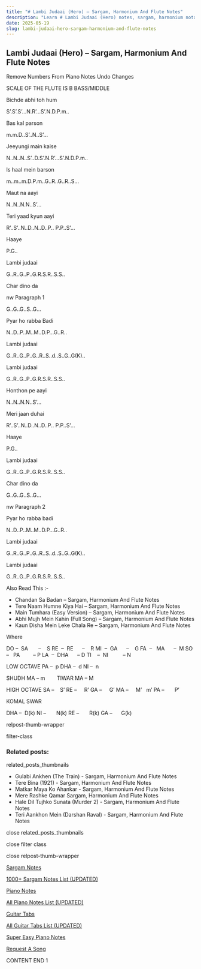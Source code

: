 ```yaml
---
title: "# Lambi Judaai (Hero) – Sargam, Harmonium And Flute Notes"
description: "Learn # Lambi Judaai (Hero) notes, sargam, harmonium notations and flute notes. Easy step-by-step tutorial for beginners."
date: 2025-05-19
slug: lambi-judaai-hero-sargam-harmonium-and-flute-notes
---
```


## Lambi Judaai (Hero) – Sargam, Harmonium And Flute Notes

Remove Numbers From Piano Notes
Undo Changes

SCALE OF THE FLUTE IS B BASS/MIDDLE

Bichde abhi toh hum

S’.S’.S’…N.R’…S’.N.D.P.m..

Bas kal parson

m.m.D..S’..N..S’…

Jeeyungi main kaise

N..N..N..S’..D.S’.N.R’…S’.N.D.P.m..

Is haal mein barson

m..m..m.D.P.m..G..R..G..R..S…

Maut na aayi

N..N..N.N..S’…

Teri yaad kyun aayi

R’..S’..N..D..N..D..P.. P.P..S’…

Haaye

P.G..

Lambi judaai

G..R..G..P..G.R.S.R..S.S..

Char dino da

nw Paragraph 1

G..G..G..S..G…

Pyar ho rabba Badi

N..D..P..M..M..D.P…G..R..

Lambi judaai

G..R..G..P..G..R..S..d..S..G..G(K)..

Lambi judaai

G..R..G..P..G.R.S.R..S.S..

Honthon pe aayi

N..N..N.N..S’…

Meri jaan duhai

R’..S’..N..D..N..D..P.. P.P..S’…

Haaye

P.G..

Lambi judaai

G..R..G..P..G.R.S.R..S.S..

Char dino da

G..G..G..S..G…

nw Paragraph 2

Pyar ho rabba badi

N..D..P..M..M..D.P…G..R..

Lambi judaai

G..R..G..P..G..R..S..d..S..G..G(K)..

Lambi judaai

G..R..G..P..G.R.S.R..S.S..

Also Read This :-

* Chandan Sa Badan – Sargam, Harmonium And Flute Notes
* Tere Naam Humne Kiya Hai – Sargam, Harmonium And Flute Notes
* Main Tumhara (Easy Version) – Sargam, Harmonium And Flute Notes
* Abhi Mujh Mein Kahin (Full Song) – Sargam, Harmonium And Flute Notes
* Kaun Disha Mein Leke Chala Re – Sargam, Harmonium And Flute Notes

Where

DO –  SA       –    S
RE  –  RE      –    R
MI  –  GA      –    G
FA  –   MA      –  M
SO  –   PA         – P
LA  –  DHA      – D
TI    –  NI          – N

LOW OCTAVE
PA –  p
DHA –  d
NI –  n

SHUDH MA – m        TIWAR MA – M

HIGH OCTAVE
SA –    S’
RE –     R’
GA –     G’
MA –     M’   m’
PA –       P’

KOMAL SWAR

DHA –  D(k)
NI –       N(k)
RE –       R(k)
GA –      G(k)

relpost-thumb-wrapper

filter-class

### Related posts:

related_posts_thumbnails

* Gulabi Ankhen (The Train) - Sargam, Harmonium And Flute Notes
* Tere Bina (1921) - Sargam, Harmonium And Flute Notes
* Matkar Maya Ko Ahankar - Sargam, Harmonium And Flute Notes
* Mere Rashke Qamar Sargam, Harmonium And Flute Notes
* Hale Dil Tujhko Sunata (Murder 2) - Sargam, Harmonium And Flute Notes
* Teri Aankhon Mein (Darshan Raval) - Sargam, Harmonium And Flute Notes

close related_posts_thumbnails

close filter class

close relpost-thumb-wrapper

[Sargam Notes](/sargam-notes.html)

[1000+ Sargam Notes List (UPDATED)](/all-songs-list-sargam-notes.html)

[Piano Notes](/piano-notes.html)

[All Piano Notes List (UPDATED)](/all-songs-list-piano-notes.html)

[Guitar Tabs](/guitar-tabs.html)

[All Guitar Tabs List (UPDATED)](/all-songs-list-guitar-tabs.html)

[Super Easy Piano Notes](https://studywall.in/)

[Request A Song](/request-a-song.html)

CONTENT END 1


